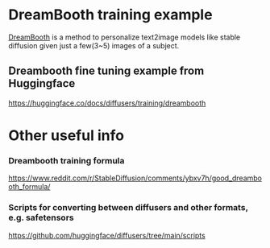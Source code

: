 # DreamBooth training example

[DreamBooth](https://arxiv.org/abs/2208.12242) is a method to personalize text2image models like stable diffusion given just a few(3~5) images of a subject.

## Dreambooth fine tuning example from Huggingface
https://huggingface.co/docs/diffusers/training/dreambooth

# Other useful info

### Dreambooth training formula
https://www.reddit.com/r/StableDiffusion/comments/ybxv7h/good_dreambooth_formula/

### Scripts for converting between diffusers and other formats, e.g. safetensors
https://github.com/huggingface/diffusers/tree/main/scripts